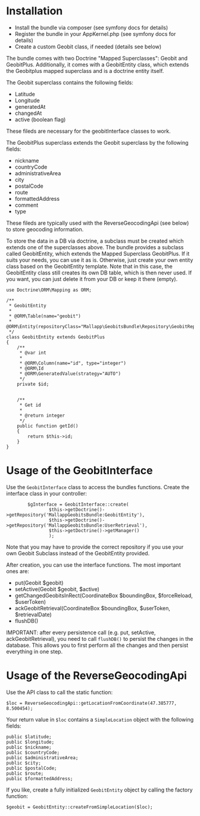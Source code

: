 # Installation

- Install the bundle via composer (see symfony docs for details)
- Register the bundle in your AppKernel.php (see symfony docs for details)
- Create a custom Geobit class, if needed (details see below)

The bundle comes with two Doctrine "Mapped Superclasses": Geobit and GeobitPlus. Additionally, it comes with a GeobitEntity class, which extends the Geobitplus mapped superclass and is a doctrine entity itself.

The Geobit superclass contains the following fields:
- Latitude
- Longitude
- generatedAt
- changedAt
- active (boolean flag)

These fileds are necessary for the geobitInterface classes to work.

The GeobitPlus superclass extends the Geobit superclass by the following fields:
- nickname
- countryCode
- administrativeArea
- city
- postalCode
- route
- formattedAddress
- comment
- type

These fileds are typically used with the ReverseGeocodingApi (see below) to store geocoding information.

To store the data in a DB via doctrine, a subclass must be created which extends one of the superclasses above. The bundle provides a subclass called GeobitEntity, which extends the Mapped Superclass GeobitPlus. If it suits your needs, you can use it as is.
Otherwise, just create your own entity class based on the GeobitEntity template. Note that in this case, the GeobitEntity class still creates its own DB table, which is then never used. If you want, you can just delete it from your DB or keep it there (empty).

```
use Doctrine\ORM\Mapping as ORM;

/**
 * GeobitEntity
 *
 * @ORM\Table(name="geobit")
 * @ORM\Entity(repositoryClass="Mallapp\GeobitsBundle\Repository\GeobitRepository")
 */
class GeobitEntity extends GeobitPlus
{
    /**
     * @var int
     *
     * @ORM\Column(name="id", type="integer")
     * @ORM\Id
     * @ORM\GeneratedValue(strategy="AUTO")
     */
    private $id;


    /**
     * Get id
     *
     * @return integer
     */
    public function getId()
    {
        return $this->id;
    }
}
```


# Usage of the GeobitInterface

Use the `GeobitInterface` class to access the bundles functions. Create the interface class in your controller:

```
        $gInterface = GeobitInterface::create(
                $this->getDoctrine()->getRepository('MallappGeobitsBundle:GeobitEntity'),
                $this->getDoctrine()->getRepository('MallappGeobitsBundle:UserRetrieval'),
                $this->getDoctrine()->getManager()
                );
```

Note that you may have to provide the correct repository if you use your own Geobit Subclass instead of the GeobitEntity provided.

After creation, you can use the interface functions. The most important ones are:
- put(Geobit $geobit)
- setActive(Geobit $geobit, $active)
- getChangedGeobitsInRect(CoordinateBox $boundingBox, $forceReload, $userToken)
- ackGeobitRetrieval(CoordinateBox $boundingBox, $userToken, $retrievalDate)
- flushDB()

IMPORTANT: after every persistence call (e.g. put, setActive, ackGeobitRetrieval), you need to call `flushDB()` to persist the changes in the database. This allows you to first perform all the changes and then persist everything in one step.

# Usage of the ReverseGeocodingApi

Use the API class to call the static function:

```
$loc = ReverseGeocodingApi::getLocationFromCoordinate(47.385777, 8.500454);
```

Your return value in `$loc` contains a `SimpleLocation` object with the following fields:

```
public $latitude;
public $longitude;
public $nickname;
public $countryCode;
public $administrativeArea;
public $city;
public $postalCode;
public $route;
public $formattedAddress;
```

If you like, create a fully initialized `GeobitEntity` object by calling the factory function:
```
$geobit = GeobitEntity::createFromSimpleLocation($loc);
```
